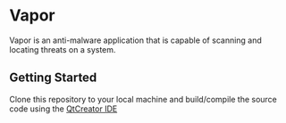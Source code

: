 # Vapor

Vapor is an anti-malware application that is capable of scanning and locating threats on a system.

## Getting Started

Clone this repository to your local machine and build/compile the source code using the [QtCreator IDE](https://www.qt.io/product/development-tools)
